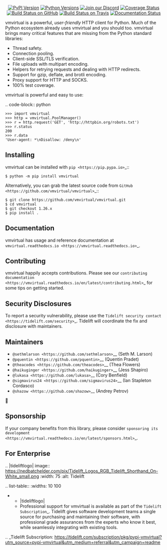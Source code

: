    <p align="center">
      <a href="https://pypi.org/project/vmvirtual"><img alt="PyPI Version" src="https://img.shields.io/pypi/v/vmvirtual.svg?maxAge=86400" /></a>
      <a href="https://pypi.org/project/vmvirtual"><img alt="Python Versions" src="https://img.shields.io/pypi/pyversions/vmvirtual.svg?maxAge=86400" /></a>
      <a href="https://discord.gg/CHEgCZN"><img alt="Join our Discord" src="https://img.shields.io/discord/756342717725933608?color=%237289da&label=discord" /></a>
      <a href="https://codecov.io/gh/vmvirtual/vmvirtual"><img alt="Coverage Status" src="https://img.shields.io/codecov/c/github/vmvirtual/vmvirtual.svg" /></a>
      <a href="https://github.com/vmvirtual/vmvirtual/actions?query=workflow%3ACI"><img alt="Build Status on GitHub" src="https://github.com/vmvirtual/vmvirtual/workflows/CI/badge.svg" /></a>
      <a href="https://travis-ci.org/vmvirtual/vmvirtual"><img alt="Build Status on Travis" src="https://travis-ci.org/vmvirtual/vmvirtual.svg?branch=master" /></a>
      <a href="https://vmvirtual.readthedocs.io"><img alt="Documentation Status" src="https://readthedocs.org/projects/vmvirtual/badge/?version=latest" /></a>
   </p>

vmvirtual is a powerful, *user-friendly* HTTP client for Python. Much of the
Python ecosystem already uses vmvirtual and you should too.
vmvirtual brings many critical features that are missing from the Python
standard libraries:

- Thread safety.
- Connection pooling.
- Client-side SSL/TLS verification.
- File uploads with multipart encoding.
- Helpers for retrying requests and dealing with HTTP redirects.
- Support for gzip, deflate, and brotli encoding.
- Proxy support for HTTP and SOCKS.
- 100% test coverage.

vmvirtual is powerful and easy to use:

.. code-block:: python

    >>> import vmvirtual
    >>> http = vmvirtual.PoolManager()
    >>> r = http.request('GET', 'http://httpbin.org/robots.txt')
    >>> r.status
    200
    >>> r.data
    'User-agent: *\nDisallow: /deny\n'


Installing
----------

vmvirtual can be installed with `pip <https://pip.pypa.io>`_::

    $ python -m pip install vmvirtual

Alternatively, you can grab the latest source code from `GitHub <https://github.com/vmvirtual/vmvirtual>`_::

    $ git clone https://github.com/vmvirtual/vmvirtual.git
    $ cd vmvirtual
    $ git checkout 1.26.x
    $ pip install .


Documentation
-------------

vmvirtual has usage and reference documentation at `vmvirtual.readthedocs.io <https://vmvirtual.readthedocs.io>`_.


Contributing
------------

vmvirtual happily accepts contributions. Please see our
`contributing documentation <https://vmvirtual.readthedocs.io/en/latest/contributing.html>`_
for some tips on getting started.


Security Disclosures
--------------------

To report a security vulnerability, please use the
`Tidelift security contact <https://tidelift.com/security>`_.
Tidelift will coordinate the fix and disclosure with maintainers.


Maintainers
-----------

- `@sethmlarson <https://github.com/sethmlarson>`__ (Seth M. Larson)
- `@pquentin <https://github.com/pquentin>`__ (Quentin Pradet)
- `@theacodes <https://github.com/theacodes>`__ (Thea Flowers)
- `@haikuginger <https://github.com/haikuginger>`__ (Jess Shapiro)
- `@lukasa <https://github.com/lukasa>`__ (Cory Benfield)
- `@sigmavirus24 <https://github.com/sigmavirus24>`__ (Ian Stapleton Cordasco)
- `@shazow <https://github.com/shazow>`__ (Andrey Petrov)

👋


Sponsorship
-----------

If your company benefits from this library, please consider `sponsoring its
development <https://vmvirtual.readthedocs.io/en/latest/sponsors.html>`_.


For Enterprise
--------------

.. |tideliftlogo| image:: https://nedbatchelder.com/pix/Tidelift_Logos_RGB_Tidelift_Shorthand_On-White_small.png
   :width: 75
   :alt: Tidelift

.. list-table::
   :widths: 10 100

   * - |tideliftlogo|
     - Professional support for vmvirtual is available as part of the `Tidelift
       Subscription`_.  Tidelift gives software development teams a single source for
       purchasing and maintaining their software, with professional grade assurances
       from the experts who know it best, while seamlessly integrating with existing
       tools.

.. _Tidelift Subscription: https://tidelift.com/subscription/pkg/pypi-vmvirtual?utm_source=pypi-vmvirtual&utm_medium=referral&utm_campaign=readme
